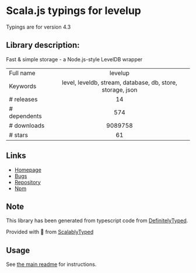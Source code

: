 
# Scala.js typings for levelup

Typings are for version 4.3

## Library description:
Fast & simple storage - a Node.js-style LevelDB wrapper

|                    |                 |
| ------------------ | :-------------: |
| Full name          | levelup |
| Keywords           | level, leveldb, stream, database, db, store, storage, json |
| # releases         | 14 |
| # dependents       | 574 |
| # downloads        | 9089758 |
| # stars            | 61 |

## Links
- [Homepage](https://github.com/Level/levelup)
- [Bugs](https://github.com/Level/levelup/issues)
- [Repository](https://github.com/Level/levelup)
- [Npm](https://www.npmjs.com/package/levelup)
    


## Note
This library has been generated from typescript code from [DefinitelyTyped](https://definitelytyped.org).

Provided with :purple_heart: from [ScalablyTyped](https://github.com/oyvindberg/ScalablyTyped)

## Usage
See [the main readme](../../readme.md) for instructions.


